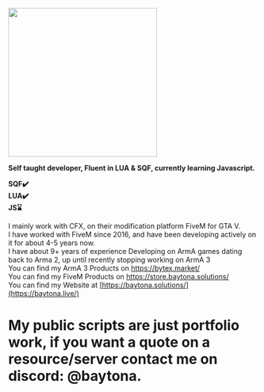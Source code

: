 <img src="https://i.imgur.com/0ABZGDk.png" height='300' > </a>

**Self taught developer, Fluent in LUA & SQF, currently learning Javascript.**

**SQF✔️</br>
LUA✔️</br>
JS⌛**

I mainly work with CFX, on their modification platform FiveM for GTA V.</br>
I have worked with FiveM since 2016, and have been developing actively on it for about 4-5 years now.</br>
I have about 9+ years of experience Developing on ArmA games dating back to Arma 2, up until recently stopping working on ArmA 3</br>
You can find my ArmA 3 Products on https://bytex.market/</br>
You can find my FiveM Products on https://store.baytona.solutions/</br>
You can find my Website at [https://baytona.solutions/](https://baytona.live/)</br>

# My public scripts are just portfolio work, if you want a quote on a resource/server contact me on discord: @baytona.
